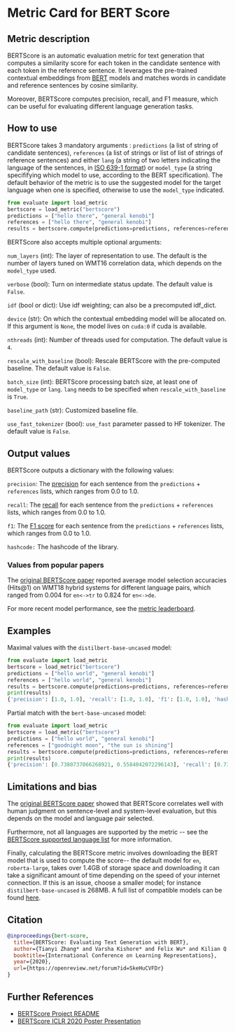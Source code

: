 # Metric Card for BERT Score

## Metric description

BERTScore is an automatic evaluation metric for text generation that computes a similarity score for each token in the candidate sentence with each token in the reference sentence. It leverages the pre-trained contextual embeddings from [BERT](https://huggingface.co/bert-base-uncased) models and matches words in candidate and reference sentences by cosine similarity. 

Moreover, BERTScore computes precision, recall, and F1 measure, which can be useful for evaluating different language generation tasks. 

## How to use 

BERTScore takes 3 mandatory arguments : `predictions` (a list of string of candidate sentences), `references` (a list of strings or list of list of strings of reference sentences) and either `lang` (a string of two letters indicating the language of the sentences, in [ISO 639-1 format](https://en.wikipedia.org/wiki/List_of_ISO_639-1_codes)) or `model_type` (a string specififying which model to use, according to the BERT specification). The default behavior of the metric is to use the suggested model for the target language when one is specified, otherwise to use the `model_type` indicated.

```python
from evaluate import load_metric
bertscore = load_metric("bertscore")
predictions = ["hello there", "general kenobi"]
references = ["hello there", "general kenobi"]
results = bertscore.compute(predictions=predictions, references=references, lang="en")
```

BERTScore also accepts multiple optional arguments: 


`num_layers` (int): The layer of representation to use. The default is the number of layers tuned on WMT16 correlation data, which depends on the `model_type` used.

`verbose` (bool): Turn on intermediate status update. The default value is `False`. 

`idf` (bool or dict): Use idf weighting; can also be a precomputed idf_dict. 

`device` (str): On which the contextual embedding model will be allocated on. If this argument is `None`, the model lives on `cuda:0` if cuda is available.

`nthreads` (int): Number of threads used for computation. The default value is `4`. 

`rescale_with_baseline` (bool): Rescale BERTScore with the  pre-computed baseline. The default value is `False`. 

`batch_size` (int): BERTScore processing batch size, at least one of `model_type` or `lang`. `lang` needs to be specified when `rescale_with_baseline` is `True`.

`baseline_path` (str): Customized baseline file.

`use_fast_tokenizer` (bool): `use_fast` parameter passed to HF tokenizer. The default value is `False`. 


## Output values

BERTScore outputs a dictionary with the following values:

`precision`: The [precision](https://huggingface.co/metrics/precision) for each sentence from the `predictions` + `references` lists, which ranges from 0.0 to 1.0. 

`recall`: The [recall](https://huggingface.co/metrics/recall) for each sentence from the `predictions` + `references` lists, which ranges from 0.0 to 1.0.

`f1`: The [F1 score](https://huggingface.co/metrics/f1) for each sentence from the `predictions` + `references` lists, which ranges from 0.0 to 1.0.
 
`hashcode:` The hashcode of the library.


### Values from popular papers
The [original BERTScore paper](https://openreview.net/pdf?id=SkeHuCVFDr) reported average model selection accuracies (Hits@1) on WMT18 hybrid systems for different language pairs, which ranged from 0.004 for `en<->tr` to 0.824 for `en<->de`.

For more recent model performance, see the [metric leaderboard](https://paperswithcode.com/paper/bertscore-evaluating-text-generation-with).

## Examples 

Maximal values with the `distilbert-base-uncased` model:

```python
from evaluate import load_metric
bertscore = load_metric("bertscore")
predictions = ["hello world", "general kenobi"]
references = ["hello world", "general kenobi"]
results = bertscore.compute(predictions=predictions, references=references, model_type="distilbert-base-uncased")
print(results)
{'precision': [1.0, 1.0], 'recall': [1.0, 1.0], 'f1': [1.0, 1.0], 'hashcode': 'distilbert-base-uncased_L5_no-idf_version=0.3.10(hug_trans=4.10.3)'}
```

Partial match with the `bert-base-uncased` model:

```python
from evaluate import load_metric
bertscore = load_metric("bertscore")
predictions = ["hello world", "general kenobi"]
references = ["goodnight moon", "the sun is shining"]
results = bertscore.compute(predictions=predictions, references=references, model_type="distilbert-base-uncased")
print(results)
{'precision': [0.7380737066268921, 0.5584042072296143], 'recall': [0.7380737066268921, 0.5889028906822205], 'f1': [0.7380737066268921, 0.5732481479644775], 'hashcode': 'bert-base-uncased_L5_no-idf_version=0.3.10(hug_trans=4.10.3)'}
```

## Limitations and bias

The [original BERTScore paper](https://openreview.net/pdf?id=SkeHuCVFDr) showed that BERTScore correlates well with human judgment on sentence-level and system-level evaluation, but this depends on the model and language pair selected.

Furthermore, not all languages are supported by the metric -- see the [BERTScore supported language list](https://github.com/google-research/bert/blob/master/multilingual.md#list-of-languages) for more information.

Finally, calculating the BERTScore metric involves downloading the BERT model that is used to compute the score-- the default model for `en`, `roberta-large`, takes over 1.4GB of storage space and downloading it can take a significant amount of time depending on the speed of your internet connection. If this is an issue, choose a smaller model; for instance `distilbert-base-uncased` is 268MB. A full list of compatible models can be found [here](https://docs.google.com/spreadsheets/d/1RKOVpselB98Nnh_EOC4A2BYn8_201tmPODpNWu4w7xI/edit#gid=0).  


## Citation

```bibtex
@inproceedings{bert-score,
  title={BERTScore: Evaluating Text Generation with BERT},
  author={Tianyi Zhang* and Varsha Kishore* and Felix Wu* and Kilian Q. Weinberger and Yoav Artzi},
  booktitle={International Conference on Learning Representations},
  year={2020},
  url={https://openreview.net/forum?id=SkeHuCVFDr}
}
```
    
## Further References 

- [BERTScore Project README](https://github.com/Tiiiger/bert_score#readme)
- [BERTScore ICLR 2020 Poster Presentation](https://iclr.cc/virtual_2020/poster_SkeHuCVFDr.html)
